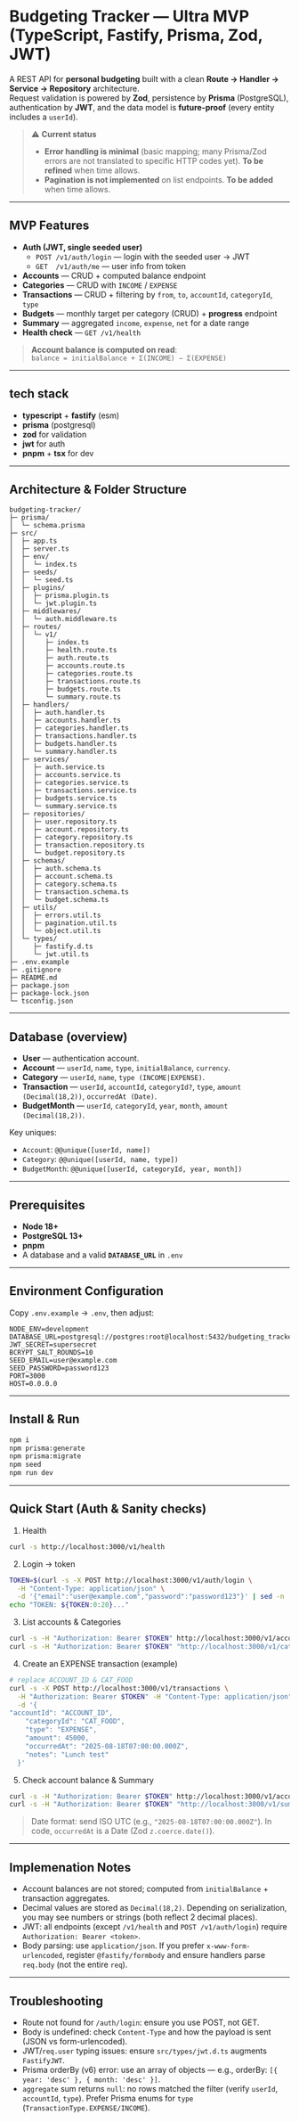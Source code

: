 # Budgeting Tracker — Ultra MVP (TypeScript, Fastify, Prisma, Zod, JWT)

A REST API for **personal budgeting** built with a clean **Route → Handler → Service → Repository** architecture.  
Request validation is powered by **Zod**, persistence by **Prisma** (PostgreSQL), authentication by **JWT**, and the data model is **future-proof** (every entity includes a `userId`).

> ⚠️ **Current status**
>
> - **Error handling is minimal** (basic mapping; many Prisma/Zod errors are not translated to specific HTTP codes yet). **To be refined** when time allows.
> - **Pagination is not implemented** on list endpoints. **To be added** when time allows.

---

## MVP Features

- **Auth (JWT, single seeded user)**
  - `POST /v1/auth/login` — login with the seeded user → JWT
  - `GET  /v1/auth/me` — user info from token
- **Accounts** — CRUD + computed balance endpoint
- **Categories** — CRUD with `INCOME` / `EXPENSE`
- **Transactions** — CRUD + filtering by `from`, `to`, `accountId`, `categoryId`, `type`
- **Budgets** — monthly target per category (CRUD) + **progress** endpoint
- **Summary** — aggregated `income`, `expense`, `net` for a date range
- **Health check** — `GET /v1/health`

> **Account balance is computed on read**:  
> `balance = initialBalance + Σ(INCOME) − Σ(EXPENSE)`

---

## tech stack

- **typescript** + **fastify** (esm)
- **prisma** (postgresql)
- **zod** for validation
- **jwt** for auth
- **pnpm** + **tsx** for dev

---

## Architecture & Folder Structure

```pgsql
budgeting-tracker/
├─ prisma/
│  └─ schema.prisma
├─ src/
│  ├─ app.ts
│  ├─ server.ts
│  ├─ env/
│  │  └─ index.ts
│  ├─ seeds/
│  │  └─ seed.ts
│  ├─ plugins/
│  │  ├─ prisma.plugin.ts
│  │  └─ jwt.plugin.ts
│  ├─ middlewares/
│  │  └─ auth.middleware.ts
│  ├─ routes/
│  │  └─ v1/
│  │     ├─ index.ts
│  │     ├─ health.route.ts
│  │     ├─ auth.route.ts
│  │     ├─ accounts.route.ts
│  │     ├─ categories.route.ts
│  │     ├─ transactions.route.ts
│  │     ├─ budgets.route.ts
│  │     └─ summary.route.ts
│  ├─ handlers/
│  │  ├─ auth.handler.ts
│  │  ├─ accounts.handler.ts
│  │  ├─ categories.handler.ts
│  │  ├─ transactions.handler.ts
│  │  ├─ budgets.handler.ts
│  │  └─ summary.handler.ts
│  ├─ services/
│  │  ├─ auth.service.ts
│  │  ├─ accounts.service.ts
│  │  ├─ categories.service.ts
│  │  ├─ transactions.service.ts
│  │  ├─ budgets.service.ts
│  │  └─ summary.service.ts
│  ├─ repositories/
│  │  ├─ user.repository.ts
│  │  ├─ account.repository.ts
│  │  ├─ category.repository.ts
│  │  ├─ transaction.repository.ts
│  │  └─ budget.repository.ts
│  ├─ schemas/
│  │  ├─ auth.schema.ts
│  │  ├─ account.schema.ts
│  │  ├─ category.schema.ts
│  │  ├─ transaction.schema.ts
│  │  └─ budget.schema.ts
│  ├─ utils/
│  │  ├─ errors.util.ts
│  │  ├─ pagination.util.ts
│  │  └─ object.util.ts
│  └─ types/
│     ├─ fastify.d.ts
│     └─ jwt.util.ts
├─ .env.example
├─ .gitignore
├─ README.md
├─ package.json
├─ package-lock.json
└─ tsconfig.json

```

---

## Database (overview)

- **User** — authentication account.
- **Account** — `userId`, `name`, `type`, `initialBalance`, `currency`.
- **Category** — `userId`, `name`, `type (INCOME|EXPENSE)`.
- **Transaction** — `userId`, `accountId`, `categoryId?`, `type`, `amount (Decimal(18,2))`, `occurredAt (Date)`.
- **BudgetMonth** — `userId`, `categoryId`, `year`, `month`, `amount (Decimal(18,2))`.

Key uniques:

- `Account`: `@@unique([userId, name])`
- `Category`: `@@unique([userId, name, type])`
- `BudgetMonth`: `@@unique([userId, categoryId, year, month])`

---

## Prerequisites

- **Node 18+**
- **PostgreSQL 13+**
- **pnpm**
- A database and a valid **`DATABASE_URL`** in `.env`

---

## Environment Configuration

Copy `.env.example` → `.env`, then adjust:

```env
NODE_ENV=development
DATABASE_URL=postgresql://postgres:root@localhost:5432/budgeting_tracker
JWT_SECRET=supersecret
BCRYPT_SALT_ROUNDS=10
SEED_EMAIL=user@example.com
SEED_PASSWORD=password123
PORT=3000
HOST=0.0.0.0
```

---

## Install & Run

```bash
npm i
npm prisma:generate
npm prisma:migrate
npm seed
npm run dev
```

---

## Quick Start (Auth & Sanity checks)

1. Health

```bash
curl -s http://localhost:3000/v1/health
```

2. Login -> token

```bash
TOKEN=$(curl -s -X POST http://localhost:3000/v1/auth/login \
  -H "Content-Type: application/json" \
  -d '{"email":"user@example.com","password":"password123"}' | sed -n 's/.*"accessToken":"\([^"]*\)".*/\1/p')
echo "TOKEN: ${TOKEN:0:20}..."
```

3. List accounts & Categories

```bash
curl -s -H "Authorization: Bearer $TOKEN" http://localhost:3000/v1/accounts
curl -s -H "Authorization: Bearer $TOKEN" "http://localhost:3000/v1/categories?type=EXPENSE"
```

4. Create an EXPENSE transaction (example)

```bash
# replace ACCOUNT_ID & CAT_FOOD
curl -s -X POST http://localhost:3000/v1/transactions \
  -H "Authorization: Bearer $TOKEN" -H "Content-Type: application/json" \
  -d '{
"accountId": "ACCOUNT_ID",
    "categoryId": "CAT_FOOD",
    "type": "EXPENSE",
    "amount": 45000,
    "occurredAt": "2025-08-18T07:00:00.000Z",
    "notes": "Lunch test"
  }'
```

5. Check account balance & Summary

```bash
curl -s -H "Authorization: Bearer $TOKEN" http://localhost:3000/v1/accounts/ACCOUNT_ID/balance
curl -s -H "Authorization: Bearer $TOKEN" "http://localhost:3000/v1/summary?from=2025-08-01&to=2025-08-31"
```

> Date format: send ISO UTC (e.g., `"2025-08-18T07:00:00.000Z"`).
> In code, `occurredAt` is a Date (Zod `z.coerce.date()`).

---

## Implemenation Notes

- Account balances are not stored; computed from `initialBalance` + transaction aggregates.
- Decimal values are stored as `Decimal(18,2)`. Depending on serialization, you may see numbers or strings (both reflect 2 decimal places).
- JWT: all endpoints (except `/v1/health` and `POST /v1/auth/login`) require `Authorization: Bearer <token>`.
- Body parsing: use `application/json`. If you prefer `x-www-form-urlencoded`, register `@fastify/formbody` and ensure handlers parse `req.body` (not the entire `req`).

---

## Troubleshooting

- Route not found for `/auth/login`: ensure you use POST, not GET.
- Body is undefined: check `Content-Type` and how the payload is sent (JSON vs form-urlencoded).
- JWT/`req.user` typing issues: ensure `src/types/jwt.d.ts` augments `FastifyJWT`.
- Prisma orderBy (v6) error: use an array of objects — e.g., orderBy: `[{ year: 'desc' }, { month: 'desc' }]`.
- `aggregate` sum returns `null`: no rows matched the filter (verify `userId`, `accountId`, `type`). Prefer Prisma enums for `type` (`TransactionType.EXPENSE/INCOME`).
